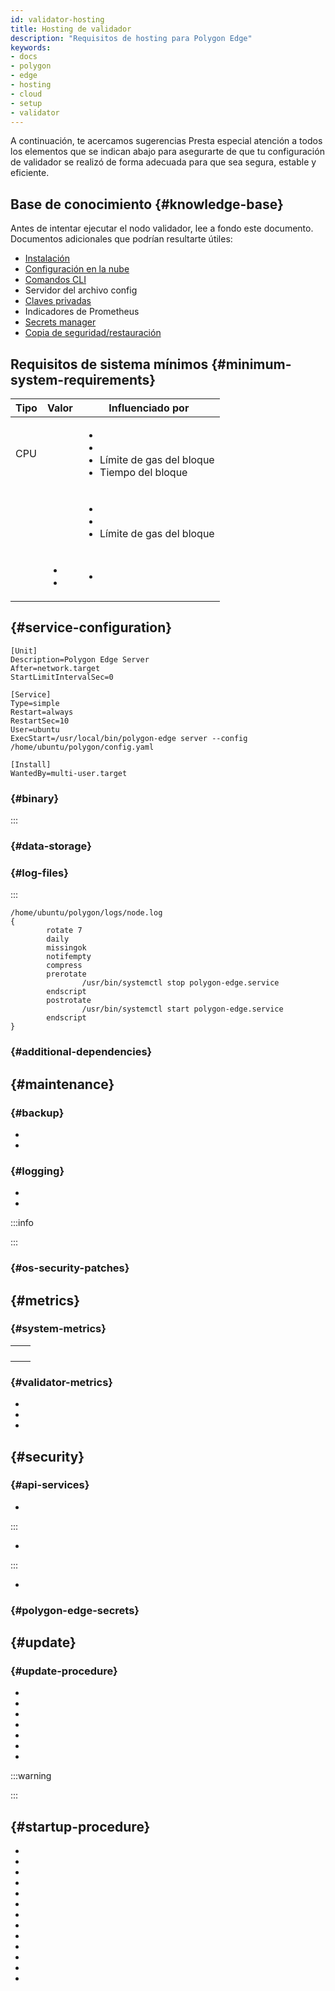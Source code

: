 ```yaml
---
id: validator-hosting
title: Hosting de validador
description: "Requisitos de hosting para Polygon Edge"
keywords:
- docs
- polygon
- edge
- hosting
- cloud
- setup
- validator
---
```


A continuación, te acercamos sugerencias Presta especial atención a todos los elementos que se indican abajo para asegurarte
 de que tu configuración de validador se realizó de forma adecuada para que sea segura, estable y eficiente.

## Base de conocimiento {#knowledge-base}

   Antes de intentar ejecutar el nodo validador, lee a fondo este documento.
 Documentos adicionales que podrían resultarte útiles:

- [Instalación](get-started/installation)
- [Configuración en la nube](get-started/set-up-ibft-on-the-cloud)
- [Comandos CLI](get-started/cli-commands)
- Servidor del archivo config
- [Claves privadas](configuration/manage-private-keys)
- Indicadores de Prometheus
- [Secrets manager](/docs/category/secret-managers)
- [Copia de seguridad/restauración](working-with-node/backup-restore)

## Requisitos de sistema mínimos {#minimum-system-requirements}

| Tipo | Valor | Influenciado por |
|------|------------------------------------------------------------------------------------------------|------------------------------------------------------------------------------------------------------------------------------|
| CPU |  | <ul><li></li><li></li><li>Límite de gas del bloque</li><li>Tiempo del bloque</li></ul> |
|  |  | <ul><li></li><li></li><li>Límite de gas del bloque</li></ul> |
|  | <ul><li></li><li></li></ul> | <ul><li></li></ul> |


##  {#service-configuration}




```
[Unit]
Description=Polygon Edge Server
After=network.target
StartLimitIntervalSec=0

[Service]
Type=simple
Restart=always
RestartSec=10
User=ubuntu
ExecStart=/usr/local/bin/polygon-edge server --config /home/ubuntu/polygon/config.yaml

[Install]
WantedBy=multi-user.target
```

###  {#binary}



:::



###  {#data-storage}




###  {#log-files}



:::


```
/home/ubuntu/polygon/logs/node.log
{
        rotate 7
        daily
        missingok
        notifempty
        compress
        prerotate
                /usr/bin/systemctl stop polygon-edge.service
        endscript
        postrotate
                /usr/bin/systemctl start polygon-edge.service
        endscript
}
```




###  {#additional-dependencies}



##  {#maintenance}



###  {#backup}





*


*





###  {#logging}


-
-



:::info

:::
###  {#os-security-patches}



##  {#metrics}

###  {#system-metrics}





|  |  |
|-----------------------|-------------------------------|
|  |  |
|  |  |
|  |  |
|  |  |

###  {#validator-metrics}







-
-
-

##  {#security}



###  {#api-services}

-

:::


-

:::


-

###  {#polygon-edge-secrets}



##  {#update}



###  {#update-procedure}

-
-
-
-
-
-
-

:::warning





:::

##  {#startup-procedure}



-
-
-
-
-
-
-
-
-
-
-
-
-
